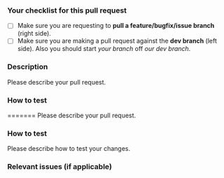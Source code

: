### Your checklist for this pull request

- [ ] Make sure you are requesting to **pull a feature/bugfix/issue branch** (right side).
- [ ] Make sure you are making a pull request against the **dev branch** (left side). Also you should start *your branch* off *our dev branch*.

### Description

Please describe your pull request.

### How to test

=======
Please describe your pull request.

### How to test

Please describe how to test your changes.

### Relevant issues (if applicable)
